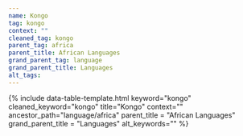 ```yaml
---
name: Kongo
tag: kongo
context: ""
cleaned_tag: kongo
parent_tag: africa
parent_title: African Languages
grand_parent_tag: language
grand_parent_title: Languages
alt_tags: 
---
```


{% include data-table-template.html 
  keyword="kongo" 
  cleaned_keyword="kongo" 
  title="Kongo"
  context=""
  ancestor_path="language/africa" 
  parent_title = "African Languages"
  grand_parent_title = "Languages"
  alt_keywords=""
%}

